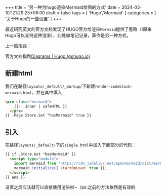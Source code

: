 +++
title = '另一种为hugo渲染Mermaid绘图的方式'
date = 2024-03-10T21:29:25+08:00
draft = false
tags = [
    'Hugo','Mermaid'
]
categories = [
    '关于Hugo的一些设置'
]
+++

最近研究英文的官方文档发现了HUGO官方给渲染`Mermaid`提供了思路（!原来Hugo可以支持这种渲染），此处做笔记记录，算作是另一种方式。

上一篇指路：

官方文档指路[Diagrams | Hugo (gohugo.io)](https://gohugo.io/content-management/diagrams/)

## 新建html

我们在路径`layouts/_default/_markup/`下新建`render-codeblock-mermaid.html`，并在其中填入

```html
<pre class="mermaid">
    {{- .Inner | safeHTML }}
  </pre>
{{ .Page.Store.Set "hasMermaid" true }}
```

## 引入

在路径`layouts/_default/`下的`single.html`中加入下面部分的代码：

```html
{{ if .Store.Get "hasMermaid" }}
  <script type="module">
    import mermaid from 'https://cdn.jsdelivr.net/npm/mermaid/dist/mermaid.esm.min.mjs';
    mermaid.initialize({ startOnLoad: true });
  </script>
{{ end }}
```

设置之后应该就可以直接使用渲染啦~（ps:之前的方法依然是有效的
